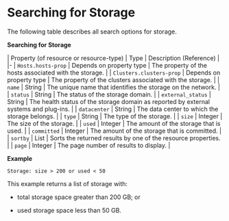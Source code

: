 # Searching for Storage

The following table describes all search options for storage.

**Searching for Storage**

| Property (of resource or resource-type) | Type | Description (Reference) |
|-
| `Hosts.hosts-prop` | Depends on property type | The property of the hosts associated with the storage. |
| `Clusters.clusters-prop` | Depends on property type | The property of the clusters associated with the storage. |
| `name` | String | The unique name that identifies the storage on the network. |
| `status` | String | The status of the storage domain. |
| `external_status` | String | The health status of the storage domain as reported by external systems and plug-ins. |
| `datacenter` | String | The data center to which the storage belongs. |
| `type` | String | The type of the storage. |
| `size` | Integer | The size of the storage. |
| `used` | Integer | The amount of the storage that is used. |
| `committed` | Integer | The amount of the storage that is committed. |
| `sortby` | List | Sorts the returned results by one of the resource properties. |
| `page` | Integer | The page number of results to display. |

**Example**

` Storage: size > 200 or used < 50 `

This example returns a list of storage with:

* total storage space greater than 200 GB; or

* used storage space less than 50 GB.
